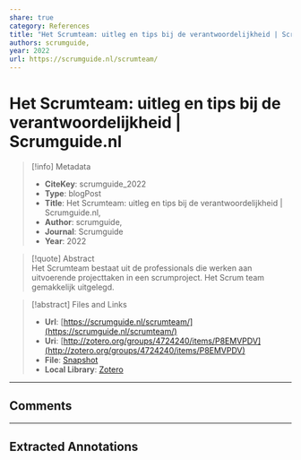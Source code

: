 ```yaml
---  
share: true  
category: References  
title: "Het Scrumteam: uitleg en tips bij de verantwoordelijkheid | Scrumguide.nl"  
authors: scrumguide,  
year: 2022  
url: https://scrumguide.nl/scrumteam/  
---  
```

  
# Het Scrumteam: uitleg en tips bij de verantwoordelijkheid | Scrumguide.nl  
  
> [!info] Metadata  
> - **CiteKey**: scrumguide_2022  
> - **Type**: blogPost  
> - **Title**: Het Scrumteam: uitleg en tips bij de verantwoordelijkheid | Scrumguide.nl,   
> - **Author**: scrumguide,  
> - **Journal**: Scrumguide   
> - **Year**: 2022   
  
> [!quote] Abstract  
> Het Scrumteam bestaat uit de professionals die werken aan uitvoerende projecttaken in een scrumproject. Het Scrum team gemakkelijk uitgelegd.  
  
> [!abstract] Files and Links  
> - **Url**: [https://scrumguide.nl/scrumteam/](https://scrumguide.nl/scrumteam/)  
> - **Uri**: [http://zotero.org/groups/4724240/items/P8EMVPDV](http://zotero.org/groups/4724240/items/P8EMVPDV)  
> - **File**: [Snapshot](file:///Users/jan/Zotero/storage/LMM58I4J/scrumteam.html)  
> - **Local Library**: [Zotero]((zotero://select/groups/4724240/items/P8EMVPDV))  
  
----  
  
## Comments  
  
  
  
----  
  
## Extracted Annotations  
  
